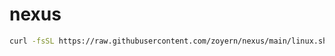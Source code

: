 # nexus

```bash
curl -fsSL https://raw.githubusercontent.com/zoyern/nexus/main/linux.sh | bash
```
